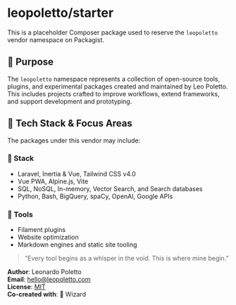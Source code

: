 # leopoletto/starter

This is a placeholder Composer package used to reserve the `leopoletto` vendor namespace on Packagist.

## 🧭 Purpose

The `leopoletto` namespace represents a collection of open-source tools, plugins, and experimental packages created and maintained by Leo Poletto. This includes projects crafted to improve workflows, extend frameworks, and support development and prototyping.

## 🧰 Tech Stack & Focus Areas

The packages under this vendor may include:

### 🧱 Stack
- Laravel, Inertia & Vue, Tailwind CSS v4.0
- Vue PWA, Alpine.js, Vite
- SQL, NoSQL, In-memory, Vector Search, and Search databases
- Python, Bash, BigQuery, spaCy, OpenAI, Google APIs

### 🧩 Tools
- Filament plugins
- Website optimization
- Markdown engines and static site tooling

> “Every tool begins as a whisper in the void. This is where mine begin.”

**Author**: Leonardo Poletto  
**Email**: hello@leopoletto.com  
**License**: [MIT](LICENSE.md)  
**Co-created with**: 🧙 Wizard
